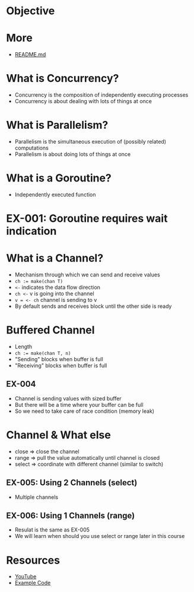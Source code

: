 # Objective

# More
- [README.md](code/012/README.md)


# What is Concurrency?
- Concurrency is the composition of independently executing processes
- Concurrency is about dealing with lots of things at once

# What is Parallelism?
- Parallelism is the simultaneous execution of (possibly related) computations
- Parallelism is about doing lots of things at once

# What is a Goroutine?
- Independently executed function

# EX-001: Goroutine requires wait indication


# What is a Channel?
- Mechanism through which we can send and receive values
- <code>ch := make(chan T)</code>
- <code><-</code> indicates the data flow direction
- <code>ch <-</code> v is going into the channel
- <code>v = <- ch</code> channel is sending to  v
- By default sends and receives block until the other side is ready

# Buffered Channel
- Length
- <code>ch := make(chan T, n)</code>
- "Sending" blocks when buffer is full
- "Receiving" blocks when buffer is full

## EX-004
- Channel is sending values with sized buffer
- But there will be a time where your buffer can be full
- So we need to take care of race condition (memory leak)

# Channel & What else
- close => close the channel
- range => pull the value automatically until channel is closed
- select => coordinate with different channel (similar to switch)

## EX-005: Using 2 Channels (select)
- Multiple channels

## EX-006: Using 1 Channels (range)
- Resulat is the same as EX-005
- We will learn when should you use select or range later in this course


# Resources
- [YouTube](https://www.youtube.com/watch?v=-xEycsoGoA8&list=PL7yAAGMOat_F7bOImcjx4ZnCtfyNEqzCy&index=8)
- [Example Code](https://github.com/MarioCarrion/videos/tree/8b70c807d63b854cde4dcbf1a1111b856a449cd5/2021/08/12/introductions-concurrency-patterns)